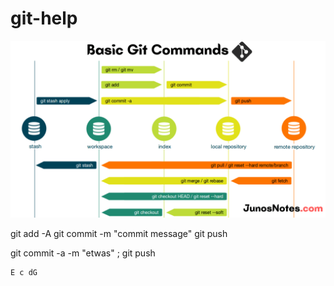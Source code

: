 # git-help

![git commands workflow](git-commands-workflow.png)

git add -A
git commit -m "commit message"
git push

git commit -a -m "etwas" ; git push



```abc
E c dG
```

